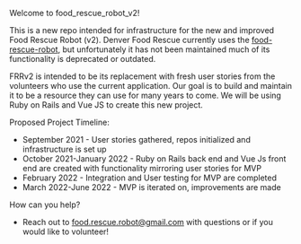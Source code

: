 Welcome to food_rescue_robot_v2!

This is a new repo intended for infrastructure for the new and improved Food Rescue Robot (v2). Denver Food Rescue currently uses the [food-rescue-robot](https://github.com/boulder-food-rescue/food-rescue-robot), but unfortunately it has not been maintained much of its functionality is deprecated or outdated. 

FRRv2 is intended to be its replacement with fresh user stories from the volunteers who use the current application. Our goal is to build and maintain it to be a resource they can use for many years to come. We will be using Ruby on Rails and Vue JS to create this new project. 

Proposed Project Timeline:
* September 2021 - User stories gathered, repos initialized and infrastructure is set up
* October 2021-January 2022 - Ruby on Rails back end and Vue Js front end are created with functionality mirroring user stories for MVP
* February 2022 - Integration and User testing for MVP are completed
* March 2022-June 2022 - MVP is iterated on, improvements are made

How can you help?
- Reach out to food.rescue.robot@gmail.com with questions or if you would like to volunteer!

